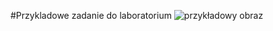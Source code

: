 #Przykladowe zadanie do laboratorium
![przykładowy obraz](https://png.pngtree.com/background/20220217/pngtree-colorful-sports-theme-background-material-image_944423.jpg)
